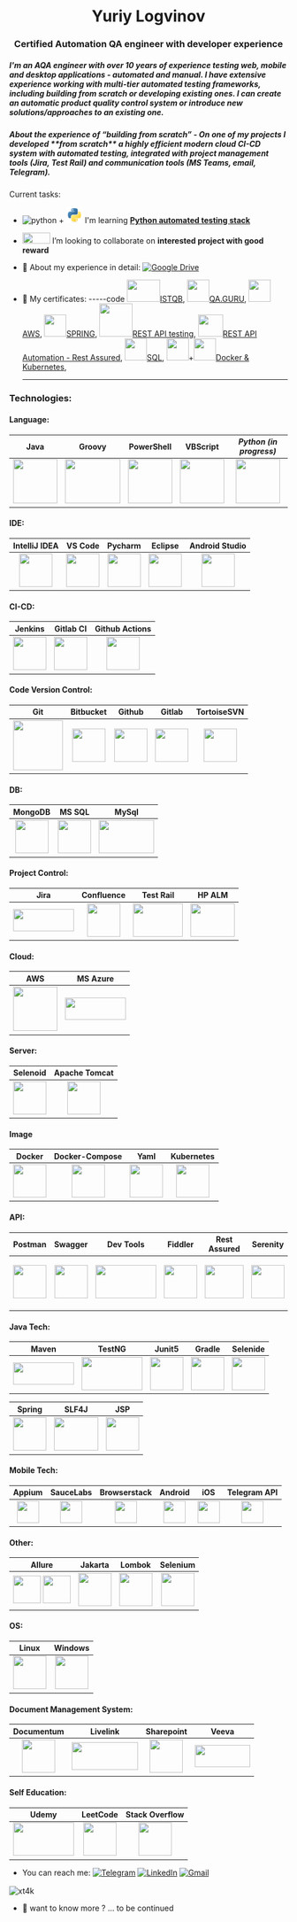<h1 align="center" color="black">Yuriy Logvinov</h1>
<h3 align="center">Certified Automation QA engineer with developer experience</h3>
<h5>I'm an AQA engineer with over 10 years of experience testing web, mobile and desktop applications - automated and manual. I have extensive experience working with multi-tier automated testing frameworks, including building from scratch or developing existing ones. I can create an automatic product quality control system or introduce new solutions/approaches to an existing one.</h5>
<h5 align="left" color="black">About the experience of “building from scratch” - On one of my projects I developed **from scratch** a highly efficient modern cloud CI-CD system with automated testing, integrated with project management tools (Jira, Test Rail) and communication tools (MS Teams, email, Telegram).</h5>

Current tasks:
- <img src="https://github.com/xt4k/xt4k/assets/38681283/a5181713-690f-4813-b489-af99ffadcd8e" alt="python" width="50" height="40"/> + <img src="https://raw.githubusercontent.com/devicons/devicon/master/icons/python/python-original.svg" alt="python" width="30" height="30"/> I'm learning [**Python automated testing stack**](https://www.udemy.com/course/learn-selenium-automation-in-easy-python-language) 
- <img src="https://github.com/xt4k/xt4k/assets/38681283/eb6103f5-b4d9-47c5-89e9-ffc6599212c7" width="50" height="20"> I’m looking to collaborate on **interested project with good reward**

- 📄 About my experience in detail: [<img src="https://github.com/xt4k/xt4k/assets/38681283/6d7bcb1f-05d1-4407-920c-cb47cf8528ba" alt="Google Drive" width="40" height="40">](https://drive.google.com/file/d/1hlIEvjjtrUosDYG3tRzkIG-fZm3-q6HS/view?usp=sharing)

- 📄 My certificates:
  -----code
  <img src=https://github.com/xt4k/xt4k/assets/38681283/fb88d6b1-4215-4302-bec6-80dc47d9b057.png width="60" height="40">[ISTQB](https://drive.google.com/file/d/1xiyVZMxWk3xHfYW8O_lqckc2nKkxwGIf/view), 
  <img src=https://github.com/xt4k/xt4k/assets/38681283/5c4e2fb1-1621-40df-981e-8019a94b2b97.png width="40" height="40">[QA.GURU](https://drive.google.com/file/d/1LO3xxMA_kzw0-7x2RtgB_FLj_Bm4oIn-/view),
  <img src="https://github.com/xt4k/xt4k/assets/38681283/3b0ba4ad-9b9e-46bd-8f6d-7b5b90ca7f24" width="40" height="40">[AWS](https://drive.google.com/file/d/1AUggNGA5SHwnBRwB_t45BWFBQ4Aup62y/view),
  <img src="https://user-images.githubusercontent.com/38681283/248457688-2df513b9-56c6-42df-96a5-27b3ccf0e00d.png" width="40" height="40">[SPRING](https://drive.google.com/file/d/19meN_MmW9o1ylAI-uR39ozEkvE5eMlq_/view),
  <img src="https://github.com/xt4k/xt4k/assets/38681283/a17afe4a-e6f5-4c2f-8cf4-7ca3b23bec7c" width="60" height="60">[REST API testing](https://drive.google.com/file/d/12XyJNpJ45Ucu3_9H9N7THJZvPiVN6_gg/view),
  <img src="https://user-images.githubusercontent.com/38681283/120566097-335da880-c417-11eb-9e7b-248f6d5d4370.png" width="45" height="40">[REST API Automation - Rest Assured](https://drive.google.com/file/d/1kz8Ar7-TgiIFJxxq620Puen2-g_jn1Ql/view),<space>
    <img src="https://github.com/xt4k/xt4k/assets/38681283/3cd94133-15ec-4af8-994a-adcec2e4e381" width="40" height="40">[SQL](https://drive.google.com/file/d/1kqaqujPYOg_D6t2SA58UXMSLG8SofkXq/view),
   <img src="https://github.com/xt4k/xt4k/assets/38681283/c646c3fc-cb80-4214-b917-80f163b6d620" width="40" height="40">+<img src="https://github.com/xt4k/xt4k/assets/38681283/8fc13c14-ffd5-4005-84d3-fc34fcad5469" width="40" height="40">[Docker & Kubernetes](https://drive.google.com/file/d/1bpx66lPSn9-leqZuC587fgkLQyW8OQSJ/view),




 

  -----


<h3 align="left">Technologies:</h3>
<h4 align="left">Language:</h4>

| Java | Groovy | PowerShell | VBScript | *Python (in progress)* |
|:-----:|:-----:|:-----:|:-----:|:-----:|
| <img src="https://user-images.githubusercontent.com/38681283/120561837-f7721580-c40d-11eb-8590-7b3b0b5eb50d.png" width="80" height="80"> | <img src="https://github.com/xt4k/xt4k/assets/38681283/403d8b59-10b3-4dbf-8229-290dc74aa2ba" width="100" height="80"> | <img src="https://github.com/xt4k/xt4k/assets/38681283/b0d4ebe3-ac64-4364-b6ee-4ee7106b30a3" width="80" height="80"> | <img src="https://github.com/xt4k/xt4k/assets/38681283/9a57e97f-b7bc-40de-bb1f-b49b73100f6e" width="80" height="80"> | <img src="https://github.com/xt4k/xt4k/assets/38681283/5285ed8c-75d7-429c-baa5-0af5239f619a" width="80" height="80"> | 

<h4 align="left">IDE:</h4>

| IntelliJ IDEA | VS Code | Pycharm | Eclipse | Android Studio |
|:----:|:-----:|:-----:|:-----:|:---:|
| <img src="https://user-images.githubusercontent.com/38681283/120561799-e88b6300-c40d-11eb-91ba-d4103ef6d4b5.png" width="60" height="60"> | <img src="https://github.com/xt4k/xt4k/assets/38681283/87116a81-f194-4d9a-b47c-d291edbdf3c9" width="60" height="60"> | <img src="https://github.com/xt4k/xt4k/assets/38681283/72ba5805-fee0-4f4c-a31d-c3d4c3f15284" width="60" height="60"> | <img src="https://github.com/xt4k/xt4k/assets/38681283/8fa91003-2352-41b8-977a-67c9f13d1ae3" width="60" height="60"> | <img src="https://user-images.githubusercontent.com/38681283/120563229-bf200680-c410-11eb-91a6-d54243d0cda6.png" width="60" height="60"> |

<h4 align="left">CI-CD:</h4>

|Jenkins | Gitlab CI | Github Actions|
|:----:|:-----:|:-----:|
| <img src="https://user-images.githubusercontent.com/38681283/120562827-e0342780-c40f-11eb-9430-05ae54f145b1.png" width="60" height="60"> | <img src="https://github.com/xt4k/xt4k/assets/38681283/7ab1794f-78fa-4ad5-b20e-1e686b1d7916" width="60" height="60"> | <img src="https://github.com/xt4k/xt4k/assets/38681283/f99f6408-ba72-46d7-9e3b-def4c04d0d2c" width="60" height="60"> 

<h4 align="left">Code Version Control:</h4>

| Git | Bitbucket | Github | Gitlab | TortoiseSVN |
|:---:|:-----:|:-----:|:-----:|:-----:|
| <img src="https://github.com/xt4k/xt4k/assets/38681283/e3da1bad-14e8-410c-a3b4-da759e35ee79" width="90" height="90"> | <img src="https://github.com/xt4k/xt4k/assets/38681283/6ddb4da8-4cde-4ceb-b5e8-2f2aa0e48235" width="60" height="60"> | <img src="https://github.com/xt4k/xt4k/assets/38681283/649db002-dd49-487f-8333-7c7940383ef2" width="60" height="60"> | <img src="https://github.com/xt4k/xt4k/assets/38681283/d8a863bd-04fb-4aca-9d42-1b919ca2c9eb" width="60" height="60"> | <img src="https://github.com/xt4k/xt4k/assets/38681283/7b2a7408-cd68-4c07-b152-c9b39b6cbb51" width="60" height="60"> |

<h4 align="left">DB:</h4>

| MongoDB | MS SQL | MySql |
|:----:|:-----:|:-:|
| <img src="https://github.com/xt4k/xt4k/assets/38681283/bc94c98a-9c23-4827-89e6-9a233cae7439" width="60" height="60"> | <img src="https://github.com/xt4k/xt4k/assets/38681283/27ad7a35-552e-46b9-869b-831b1c8c31a3" width="60" height="60"> | <img src="https://github.com/xt4k/xt4k/assets/38681283/d2c525bb-c269-40cb-aeb7-e40aed51e6fe" width="100" height="60"> | 

<h4 align="left">Project Control:</h4>

| Jira | Confluence | Test Rail | HP ALM |
|:------:|:-----:|:-----:|:-----:|
| <img src="https://github.com/xt4k/xt4k/assets/38681283/0e212e1c-6d0e-4063-8061-d5296f020c35" width="110" height="40"> | <img src="https://github.com/xt4k/xt4k/assets/38681283/bd8202bd-5cbb-4ae5-b98e-b861f717fa68" width="60" height="60"> | <img src="https://github.com/xt4k/xt4k/assets/38681283/34fa2477-a202-45b2-a594-eba33e9a59b9" width="90" height="60"> | <img src="https://github.com/xt4k/xt4k/assets/38681283/97fd2c32-3ba4-4d4c-b90e-dc24544b95e8" width="80" height="60"> | 

<h4 align="left">Cloud:</h4>

| AWS | MS Azure |
|:----:|:-----:|
| <img src="https://github.com/xt4k/xt4k/assets/38681283/3b0ba4ad-9b9e-46bd-8f6d-7b5b90ca7f24" width="80" height="80"> | <img src="https://github.com/xt4k/xt4k/assets/38681283/99119ec4-1a2a-4df2-aac8-b98ac1003d7d" width="110" height="40"> |

<h4 align="left">Server:</h4>

| Selenoid | Apache Tomcat |
|:-----:|:-----:|
| <img src="https://github.com/xt4k/xt4k/assets/38681283/9dac3b78-edaa-464c-9ba4-7a58670b6cf7" width="60" height="60"> | <img src="https://github.com/xt4k/xt4k/assets/38681283/95016832-65b4-40ea-9761-89ea8e1ca9e8" width="60" height="60"> |

<h4 align="left">Image</h4>

| Docker | Docker-Compose | Yaml | Kubernetes | 
|:-----:|:-----:|:-----:|:-----:|
| <img src="https://github.com/xt4k/xt4k/assets/38681283/c646c3fc-cb80-4214-b917-80f163b6d620" width="60" height="60"> | <img src="https://github.com/xt4k/xt4k/assets/38681283/38143832-b9c5-4f0a-b2b7-91ee4cba5fbf" width="60" height="60"> | <img src="https://github.com/xt4k/xt4k/assets/38681283/9bef67b0-2257-4d5a-8f27-2265702822a5" width="60" height="60"> | <img src="https://github.com/xt4k/xt4k/assets/38681283/8fc13c14-ffd5-4005-84d3-fc34fcad5469" width="60" height="60"> |

<h4 align="left">API:</h4>

| Postman | Swagger | Dev Tools | Fiddler | Rest Assured | Serenity | Cucumber | REST API | SOAP UI |
|:------:|:-----:|:-----:|:-----:|:-----:|:-----:|:-----:|:-----:|:-----:|
| <img src="https://github.com/xt4k/xt4k/assets/38681283/764a1839-fe75-4d4e-9115-87e7f02c540b" width="60" height="60"> | <img src="https://github.com/xt4k/xt4k/assets/38681283/9f0d2f91-d20e-41bc-abc3-6ca9883b7424" width="60" height="60"> | <img src="https://github.com/xt4k/xt4k/assets/38681283/4af50c2b-17c1-4903-b808-e086d4478cac" width="110" height="60"> | <img src="https://github.com/xt4k/xt4k/assets/38681283/95c4a9a5-cf5e-474b-8ff0-f542f1288a9e" width="60" height="60"> | <img src="https://user-images.githubusercontent.com/38681283/120566097-335da880-c417-11eb-9e7b-248f6d5d4370.png" width="70" height="60"> |<img src="https://github.com/xt4k/xt4k/assets/38681283/38dbdac6-312d-4e29-abc6-4f7ef5a5f5d7" width="60" height="60"> | <img src="https://github.com/xt4k/xt4k/assets/38681283/ebf42e66-61a3-4d7a-89ca-e1785604ab35" width="60" height="60"> | <img src="https://github.com/xt4k/xt4k/assets/38681283/a17afe4a-e6f5-4c2f-8cf4-7ca3b23bec7c" width="90" height="90"> | <img src="https://github.com/xt4k/xt4k/assets/38681283/b34f6f01-c907-441c-89a7-441cb9549052" width="60" height="60"> |

<h4 align="left">Java Tech:</h4>

| Maven | TestNG | Junit5 | Gradle | Selenide|
|:------:|:-----:|:-----:|:-----:|:-----:|
| <img src="https://github.com/xt4k/xt4k/assets/38681283/e7d26381-c4d0-45e1-9e4d-2816584eb549" width="110" height="40"> | <img src="https://github.com/xt4k/xt4k/assets/38681283/541bc58a-f9ae-4e23-8660-a622f9a3341f" width="110" height="60"> | <img src="https://user-images.githubusercontent.com/38681283/120562013-43bd5580-c40e-11eb-926f-1b8d3dc9e965.png" width="60" height="60"> | <img src="https://user-images.githubusercontent.com/38681283/120562398-fbeafe00-c40e-11eb-9fe7-3a641bf7115c.png" width="60" height="60"> | <img src="https://user-images.githubusercontent.com/38681283/120562458-1c1abd00-c40f-11eb-8ce8-2eb023f3e24f.png" width="60" height="60"> | 

| Spring | SLF4J | JSP |
|:-----:|:--------:|:--------:|
| <img src="https://user-images.githubusercontent.com/38681283/248457688-2df513b9-56c6-42df-96a5-27b3ccf0e00d.png" width="60" height="60"> | <img src="https://github.com/xt4k/spring.web_mvc_rest_security.restful_booker/assets/38681283/dd07cd20-5a95-4672-96a4-684a39440b24.png" width="80" height="60"> | <img src="https://github.com/xt4k/spring.web_mvc_rest_security.restful_booker/assets/38681283/7fcc4497-4f1c-449d-85fa-4ee1fd1531c3.png" width="60" height="60"> |

<h4 align="left">Mobile Tech:</h4>

| Appium | SauceLabs | Browserstack | Android | iOS | Telegram API |
|:-------------:|:------------:|:--------------:|:---------:|:---------:|:------:|
<img src="https://user-images.githubusercontent.com/38681283/120563090-72d4c680-c410-11eb-8a3f-2309be0a818f.png" width="40" height="40"> | <img src="https://github.com/xt4k/xt4k/assets/38681283/c33fd449-b58f-4c4c-8958-e7866cb5c4da" width="40" height="40"> | <img src="https://user-images.githubusercontent.com/38681283/120565685-4ae86180-c416-11eb-9e62-42edc0e07e14.png" width="40" height="40"> | <img src="https://github.com/xt4k/xt4k/assets/38681283/9270e630-76f1-4e01-8c2c-cc8bc227dc2b" width="40" height="40"> | <img src="https://github.com/xt4k/xt4k/assets/38681283/8d370468-098c-4205-9c8e-f7c6235a8907" width="40" height="40"> | <img src="https://user-images.githubusercontent.com/38681283/120566160-54be9480-c417-11eb-86b7-4445fcdc8183.png" width="40" height="40"> |

<h4 align="left">Other:</h4>

| Allure | Jakarta | Lombok | Selenium |
|:------------:|:---------:|:-------:|:-----:|
| <img src="https://user-images.githubusercontent.com/38681283/120562749-b5e26a00-c40f-11eb-91d9-641e254428c9.png" width="50" height="50"> <img src="https://user-images.githubusercontent.com/38681283/120562784-c692e000-c40f-11eb-8298-aa3858159184.png" width="50" height="50">| <img src="https://user-images.githubusercontent.com/38681283/248458847-7136dbda-f182-471f-9ee8-c8963e9cbd17.png" width="60" height="60"> | <img src="https://github.com/xt4k/spring.web_mvc_rest_security.restful_booker/assets/38681283/e064428e-560c-4357-b2aa-2501a7d7da1b.png" width="60" height="60"> |<img src="https://github.com/xt4k/xt4k/assets/38681283/5e6c1429-1ccb-4ab8-a34e-e0aaeae94ce1" width="60" height="60"> |

<h4 align="left">OS:</h4>

| Linux | Windows |
|:------------:|:-------:|
| <img src="https://github.com/xt4k/xt4k/assets/38681283/6bac3248-c6ef-4148-ab6a-2d3ae6257283" width="60" height="60"> | <img src="https://github.com/xt4k/xt4k/assets/38681283/c6649760-744d-461e-a8f8-fd89de017e6f" width="60" height="60"> |

<h4 align="left">Document Management System:</h4>

| Documentum | Livelink | Sharepoint | Veeva |
|:--------:|:-----:|:--------:|:--------:|
| <img src="https://github.com/xt4k/xt4k/assets/38681283/f143b2ac-43ee-4cf9-b702-5bae1e7701bd" width="60" height="60"> | <img src="https://github.com/xt4k/xt4k/assets/38681283/9e81924e-9997-4bb8-a7fc-ae60897a18a2" width="120" height="50"> | <img src="https://github.com/xt4k/xt4k/assets/38681283/3f8aba03-7447-45d3-a5b4-a643655b9c13" width="60" height="60"> | <img src="https://github.com/xt4k/xt4k/assets/38681283/d7fcb392-edc2-45cb-b895-95379f62b728" width="100" height="40"> |

<h4 align="left">Self Education:</h4>

| Udemy | LeetCode | Stack Overflow |
|:--------:|:-----:|:--------:|
| <img src="https://github.com/xt4k/xt4k/assets/38681283/ebc42810-7f62-4743-a5e8-df7dc7eb9430" width="110" height="60"> | <img src="https://github.com/xt4k/xt4k/assets/38681283/749b7cfb-2ef2-4e40-884c-4760409247ca" width="60" height="60"> | <img src="https://github.com/xt4k/xt4k/assets/38681283/24098115-ddb2-4fdd-99da-574d326190fd" width="60" height="60"> |


- You can reach me: [![Telegram](https://img.shields.io/badge/-Telegram-0b0a1a?style=for-the-badge&logo=telegram&logoColor=27A0D9)](https://t.me/yuriy_logvinov)
[![LinkedIn](https://img.shields.io/badge/linkedin-%230077B5.svg?style=for-the-badge&logo=linkedin&logoColor=white)](https://www.linkedin.com/in/yuriy-logvinov)
[![Gmail](https://img.shields.io/badge/Gmail-D14836?style=for-the-badge&logo=gmail&logoColor=white)](mailto:yuriy.logvinov@gmail.com)
<!--h3 align="left">Connect with me:</h3>
<p align="left">
<a href="https://linkedin.com/in/https://www.linkedin.com/in/yuriy-logvinov/" target="blank"><img align="center" src="https://raw.githubusercontent.com/rahuldkjain/github-profile-readme-generator/master/src/images/icons/Social/linked-in-alt.svg" alt="https://www.linkedin.com/in/yuriy-logvinov/" height="30" width="40" /></a>
</p-->

<p><img align="center" src="https://github-readme-stats.vercel.app/api/top-langs?username=xt4k&show_icons=true&locale=en&layout=compact" alt="xt4k" /></p>

- 👯 want to know more ? ... to be continued
